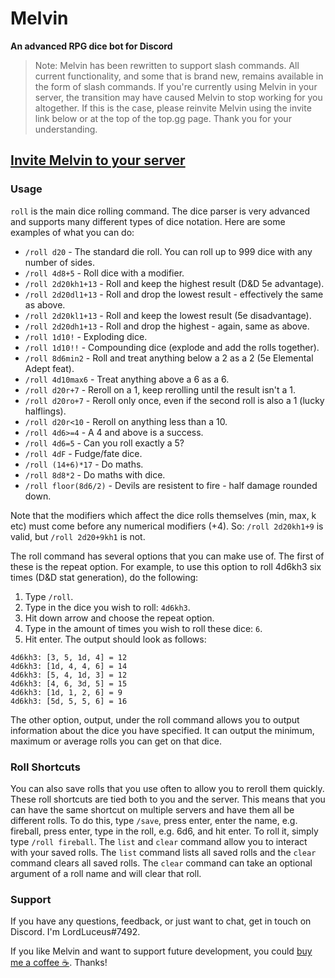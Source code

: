# Melvin

**An advanced RPG dice bot for Discord**

> Note: Melvin has been rewritten to support slash commands. All current functionality, and some that is brand new, remains available in the form of slash commands.  If you're currently using Melvin in your server, the transition may have caused Melvin to stop working for you altogether. If this is the case, please reinvite Melvin using the invite link below or at the top of the top.gg page. Thank you for your understanding.

## [Invite Melvin to your server](https://discord.com/api/oauth2/authorize?client_id=813806889657434173&permissions=0&scope=bot%20applications.commands)

### Usage

`roll` is the main dice rolling command. The dice parser is very advanced and supports many different types of dice notation. Here are some examples of what you can do:

- `/roll d20` - The standard die roll. You can roll up to 999 dice with any number of sides.
- `/roll 4d8+5` - Roll dice with a modifier.
- `/roll 2d20kh1+13` - Roll and keep the highest result (D&D 5e advantage).
- `/roll 2d20dl1+13` - Roll and drop the lowest result - effectively the same as above.
- `/roll 2d20kl1+13` - Roll and keep the lowest result (5e disadvantage).
- `/roll 2d20dh1+13` - Roll and drop the highest - again, same as above.
- `/roll 1d10!` - Exploding dice.
- `/roll 1d10!!` - Compounding dice (explode and add the rolls together).
- `/roll 8d6min2` - Roll and treat anything below a 2 as a 2 (5e Elemental Adept feat).
- `/roll 4d10max6` - Treat anything above a 6 as a 6.
- `/roll d20r+7` - Reroll on a 1, keep rerolling until the result isn't a 1.
- `/roll d20ro+7` - Reroll only once, even if the second roll is also a 1 (lucky halflings).
- `/roll d20r<10` - Reroll on anything less than a 10.
- `/roll 4d6>=4` - A 4 and above is a success.
- `/roll 4d6=5` - Can you roll exactly a 5?
- `/roll 4dF` - Fudge/fate dice.
- `/roll (14+6)*17` - Do maths.
- `/roll 8d8*2` - Do maths with dice.
- `/roll floor(8d6/2)` - Devils are resistent to fire - half damage rounded down.

Note that the modifiers which affect the dice rolls themselves (min, max, k etc) must come before any numerical modifiers (+4). So: `/roll 2d20kh1+9` is valid, but `/roll 2d20+9kh1` is not.

The roll command has several options that you can make use of. The first of these is the repeat option. For example, to use this option to roll 4d6kh3 six times (D&D stat generation), do the following:
1. Type `/roll`.
2. Type in the dice you wish to roll: `4d6kh3`.
3. Hit down arrow and choose the repeat option.
4. Type in the amount of times you wish to roll these dice: `6`.
5. Hit enter. The output should look as follows:
```
4d6kh3: [3, 5, 1d, 4] = 12
4d6kh3: [1d, 4, 4, 6] = 14
4d6kh3: [5, 4, 1d, 3] = 12
4d6kh3: [4, 6, 3d, 5] = 15
4d6kh3: [1d, 1, 2, 6] = 9
4d6kh3: [5d, 5, 5, 6] = 16
```
The other option, output, under the roll command allows you to output information about the dice you have specified. It can output the minimum, maximum or average rolls you can get on that dice.

### Roll Shortcuts

You can also save rolls that you use often to allow you to reroll them quickly. These roll shortcuts are tied both to you and the server. This means that you can have the same shortcut on multiple servers and have them all be different rolls.
To do this, type `/save`, press enter, enter the name, e.g. fireball, press enter, type in the roll, e.g. 6d6, and hit enter.
To roll it, simply type `/roll fireball`.
The `list` and `clear` command allow you to interact with your saved rolls. The `list` command lists all saved rolls and the `clear` command clears all saved rolls. 
The `clear` command can take an optional argument of a roll name and will clear that roll. 

### Support

If you have any questions, feedback, or just want to chat, get in touch on Discord. I'm LordLuceus#7492.

If you like Melvin and want to support future development, you could [buy me a coffee ☕](https://paypal.me/luceusproductions). Thanks!
